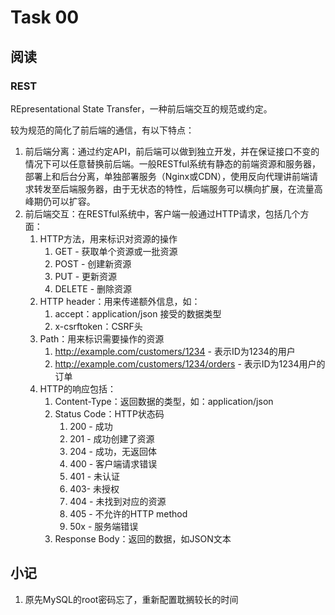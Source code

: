 # Task 00

## 阅读

### REST

REpresentational State Transfer，一种前后端交互的规范或约定。  

较为规范的简化了前后端的通信，有以下特点：

1. 前后端分离：通过约定API，前后端可以做到独立开发，并在保证接口不变的情况下可以任意替换前后端。一般RESTful系统有静态的前端资源和服务器，部署上和后台分离，单独部署服务（Nginx或CDN），使用反向代理讲前端请求转发至后端服务器，由于无状态的特性，后端服务可以横向扩展，在流量高峰期仍可以扩容。
2. 前后端交互：在RESTful系统中，客户端一般通过HTTP请求，包括几个方面：
   1. HTTP方法，用来标识对资源的操作
      1. GET - 获取单个资源或一批资源
      2. POST - 创建新资源
      3. PUT - 更新资源
      4. DELETE - 删除资源
   2. HTTP header：用来传递额外信息，如：
      1. accept：application/json 接受的数据类型
      2. x-csrftoken：CSRF头
   3. Path：用来标识需要操作的资源
      1. http://example.com/customers/1234 - 表示ID为1234的用户
      2. http://example.com/customers/1234/orders - 表示ID为1234用户的订单
   4. HTTP的响应包括：
      1. Content-Type：返回数据的类型，如：application/json
      2. Status Code：HTTP状态码
         1. 200 - 成功
         2. 201 - 成功创建了资源
         3. 204 - 成功，无返回体
         4. 400 - 客户端请求错误
         5. 401 - 未认证
         6. 403- 未授权
         7. 404 - 未找到对应的资源
         8. 405 - 不允许的HTTP method
         9. 50x - 服务端错误
      3. Response Body：返回的数据，如JSON文本

## 小记

1. 原先MySQL的root密码忘了，重新配置耽搁较长的时间